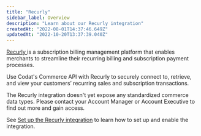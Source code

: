 ```yaml
---
title: "Recurly"
sidebar_label: Overview
description: "Learn about our Recurly integration"
createdAt: "2022-08-01T14:37:46.649Z"
updatedAt: "2022-10-20T13:37:39.040Z"
---
```


<p><a className="external" href="https://recurly.com" target="_blank">
  Recurly
</a> is a subscription billing management platform that enables merchants to streamline
their recurring billing and subscription payment processes.</p>

Use Codat's Commerce API with Recurly to securely connect to, retrieve, and view your customers’ recurring sales and subscription transactions.

The Recurly integration doesn't yet expose any standardized commerce data types. Please contact your Account Manager or Account Executive to find out more and gain access.

See [Set up the Recurly integration](/integrations/commerce/recurly/commerce-recurly-setup) to learn how to set up and enable the integration.
